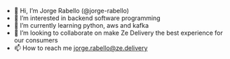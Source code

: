 - 👋 Hi, I’m Jorge Rabello (@jorge-rabello)
- 👀 I’m interested in backend software programming
- 🌱 I’m currently learning python, aws and kafka
- 💞️ I’m looking to collaborate on make Ze Delivery the best experience for our consumers
- 📫 How to reach me jorge.rabello@ze.delivery

<!---
jorgerabelloze/jorgerabelloze is a ✨ special ✨ repository because its `README.md` (this file) appears on your GitHub profile.
You can click the Preview link to take a look at your changes.
--->
